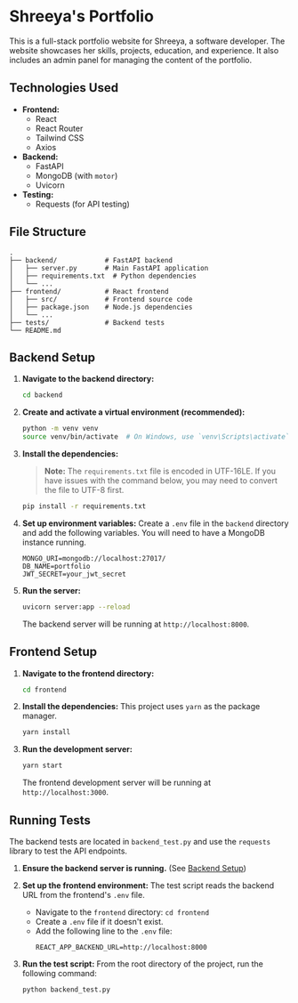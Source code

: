 # Shreeya's Portfolio

This is a full-stack portfolio website for Shreeya, a software developer. The website showcases her skills, projects, education, and experience. It also includes an admin panel for managing the content of the portfolio.

## Technologies Used

*   **Frontend:**
    *   React
    *   React Router
    *   Tailwind CSS
    *   Axios
*   **Backend:**
    *   FastAPI
    *   MongoDB (with `motor`)
    *   Uvicorn
*   **Testing:**
    *   Requests (for API testing)

## File Structure

```
.
├── backend/            # FastAPI backend
│   ├── server.py       # Main FastAPI application
│   ├── requirements.txt  # Python dependencies
│   └── ...
├── frontend/           # React frontend
│   ├── src/            # Frontend source code
│   ├── package.json    # Node.js dependencies
│   └── ...
├── tests/              # Backend tests
└── README.md
```

## Backend Setup

1.  **Navigate to the backend directory:**
    ```bash
    cd backend
    ```

2.  **Create and activate a virtual environment (recommended):**
    ```bash
    python -m venv venv
    source venv/bin/activate  # On Windows, use `venv\Scripts\activate`
    ```

3.  **Install the dependencies:**
    > **Note:** The `requirements.txt` file is encoded in UTF-16LE. If you have issues with the command below, you may need to convert the file to UTF-8 first.
    ```bash
    pip install -r requirements.txt
    ```

4.  **Set up environment variables:**
    Create a `.env` file in the `backend` directory and add the following variables. You will need to have a MongoDB instance running.
    ```
    MONGO_URI=mongodb://localhost:27017/
    DB_NAME=portfolio
    JWT_SECRET=your_jwt_secret
    ```

5.  **Run the server:**
    ```bash
    uvicorn server:app --reload
    ```
    The backend server will be running at `http://localhost:8000`.

## Frontend Setup

1.  **Navigate to the frontend directory:**
    ```bash
    cd frontend
    ```

2.  **Install the dependencies:**
    This project uses `yarn` as the package manager.
    ```bash
    yarn install
    ```

3.  **Run the development server:**
    ```bash
    yarn start
    ```
    The frontend development server will be running at `http://localhost:3000`.

## Running Tests

The backend tests are located in `backend_test.py` and use the `requests` library to test the API endpoints.

1.  **Ensure the backend server is running.** (See [Backend Setup](#backend-setup))

2.  **Set up the frontend environment:**
    The test script reads the backend URL from the frontend's `.env` file.
    *   Navigate to the `frontend` directory: `cd frontend`
    *   Create a `.env` file if it doesn't exist.
    *   Add the following line to the `.env` file:
        ```
        REACT_APP_BACKEND_URL=http://localhost:8000
        ```

3.  **Run the test script:**
    From the root directory of the project, run the following command:
    ```bash
    python backend_test.py
    ```
